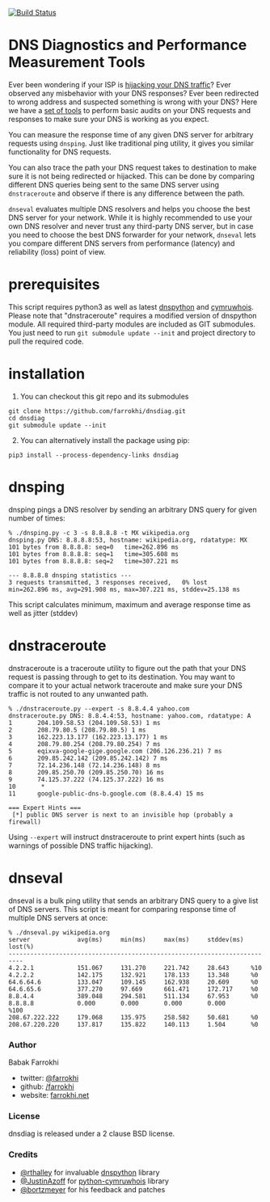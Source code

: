 [![Build Status](https://travis-ci.org/farrokhi/dnsdiag.svg)](https://travis-ci.org/farrokhi/dnsdiag)

DNS Diagnostics and Performance Measurement Tools
==================================================

Ever been wondering if your ISP is [hijacking your DNS traffic](https://decentralize.today/is-your-isp-hijacking-your-dns-traffic-f3eb7ccb0ee7#.fevks5wyc)? Ever observed any
misbehavior with your DNS responses? Ever been redirected to wrong address and
suspected something is wrong with your DNS? Here we have a [set of tools](http://github.com/farrokhi/dnsdiag) to
perform basic audits on your DNS requests and responses to make sure your DNS is
working as you expect.

You can measure the response time of any given DNS server for arbitrary requests
using `dnsping`. Just like traditional ping utility, it gives you similar
functionality for DNS requests.

You can also trace the path your DNS request takes to destination to make sure
it is not being redirected or hijacked. This can be done by comparing different
DNS queries being sent to the same DNS server using `dnstraceroute` and observe
if there is any difference between the path.

`dnseval` evaluates multiple DNS resolvers and helps you choose the best DNS
server for your network. While it is highly recommended to use your own DNS
resolver and never trust any third-party DNS server, but in case you need to
choose the best DNS forwarder for your network, `dnseval` lets you compare
different DNS servers from performance (latency) and reliability (loss) point
of view.

# prerequisites
This script requires python3 as well as latest
[dnspython](http://www.dnspython.org/) and
[cymruwhois](https://pythonhosted.org/cymruwhois/). Please note that
"dnstraceroute" requires a modified version of dnspython module. All required
third-party modules are included as GIT submodules. You just need to run `git
submodule update --init` and project directory to pull the required code.

# installation

1. You can checkout this git repo and its submodules

```
git clone https://github.com/farrokhi/dnsdiag.git
cd dnsdiag
git submodule update --init
```

2. You can alternatively install the package using pip:

```
pip3 install --process-dependency-links dnsdiag
```

# dnsping
dnsping pings a DNS resolver by sending an arbitrary DNS query for given number
of times:
```
% ./dnsping.py -c 3 -s 8.8.8.8 -t MX wikipedia.org
dnsping.py DNS: 8.8.8.8:53, hostname: wikipedia.org, rdatatype: MX
101 bytes from 8.8.8.8: seq=0   time=262.896 ms
101 bytes from 8.8.8.8: seq=1   time=305.608 ms
101 bytes from 8.8.8.8: seq=2   time=307.221 ms

--- 8.8.8.8 dnsping statistics ---
3 requests transmitted, 3 responses received,   0% lost
min=262.896 ms, avg=291.908 ms, max=307.221 ms, stddev=25.138 ms
```
This script calculates minimum, maximum and average response time as well as
jitter (stddev)

# dnstraceroute
dnstraceroute is a traceroute utility to figure out the path that your DNS
request is passing through to get to its destination. You may want to compare
it to your actual network traceroute and make sure your DNS traffic is not
routed to any unwanted path.

```
% ./dnstraceroute.py --expert -s 8.8.4.4 yahoo.com
dnstraceroute.py DNS: 8.8.4.4:53, hostname: yahoo.com, rdatatype: A
1       204.109.58.53 (204.109.58.53) 1 ms
2       208.79.80.5 (208.79.80.5) 1 ms
3       162.223.13.177 (162.223.13.177) 1 ms
4       208.79.80.254 (208.79.80.254) 7 ms
5       eqixva-google-gige.google.com (206.126.236.21) 7 ms
6       209.85.242.142 (209.85.242.142) 7 ms
7       72.14.236.148 (72.14.236.148) 8 ms
8       209.85.250.70 (209.85.250.70) 16 ms
9       74.125.37.222 (74.125.37.222) 16 ms
10       *
11      google-public-dns-b.google.com (8.8.4.4) 15 ms
 
=== Expert Hints ===
 [*] public DNS server is next to an invisible hop (probably a firewall)

```

Using `--expert` will instruct dnstraceroute to print expert hints (such as warnings of possible DNS traffic hijacking).

# dnseval
dnseval is a bulk ping utility that sends an arbitrary DNS query to a give list
of DNS servers. This script is meant for comparing response time of multiple
DNS servers at once:
```
% ./dnseval.py wikipedia.org
server             avg(ms)     min(ms)     max(ms)     stddev(ms)  lost(%)
--------------------------------------------------------------------------
4.2.2.1            151.067     131.270     221.742     28.643      %10
4.2.2.2            142.175     132.921     178.133     13.348      %0
64.6.64.6          133.047     109.145     162.938     20.609      %0
64.6.65.6          377.270     97.669      661.471     172.717     %0
8.8.4.4            389.048     294.581     511.134     67.953      %0
8.8.8.8            0.000       0.000       0.000       0.000       %100
208.67.222.222     179.068     135.975     258.582     50.681      %0
208.67.220.220     137.817     135.822     140.113     1.504       %0
```

### Author

Babak Farrokhi 

- twitter: [@farrokhi](https://twitter.com/farrokhi)
- github: [/farrokhi](https://github.com/farrokhi/)
- website: [farrokhi.net](https://farrokhi.net/)


### License

dnsdiag is released under a 2 clause BSD license.

### Credits

- [@rthalley](https://github.com/rthalley) for invaluable [dnspython](https://github.com/rthalley/dnspython) library
- [@JustinAzoff](https://github.com/JustinAzoff) for [python-cymruwhois](https://github.com/JustinAzoff/python-cymruwhois) library
- [@bortzmeyer](https://github.com/bortzmeyer) for his feedback and patches
